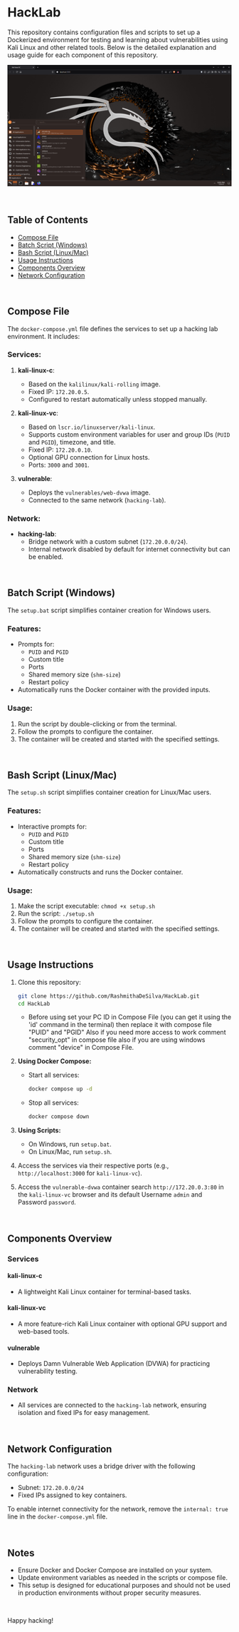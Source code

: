 # HackLab

This repository contains configuration files and scripts to set up a Dockerized environment for testing and learning about vulnerabilities using Kali Linux and other related tools. Below is the detailed explanation and usage guide for each component of this repository.

![alt text](README-imgs/kali-linux-vc.png)

<br>

## Table of Contents
- [Compose File](#compose-file)
- [Batch Script (Windows)](#batch-script-windows)
- [Bash Script (Linux/Mac)](#bash-script-linuxmac)
- [Usage Instructions](#usage-instructions)
- [Components Overview](#components-overview)
- [Network Configuration](#network-configuration)

<br>

## Compose File
The `docker-compose.yml` file defines the services to set up a hacking lab environment. It includes:

### Services:
1. **kali-linux-c**:
   - Based on the `kalilinux/kali-rolling` image.
   - Fixed IP: `172.20.0.5`.
   - Configured to restart automatically unless stopped manually.

2. **kali-linux-vc**:
   - Based on `lscr.io/linuxserver/kali-linux`.
   - Supports custom environment variables for user and group IDs (`PUID` and `PGID`), timezone, and title.
   - Fixed IP: `172.20.0.10`.
   - Optional GPU connection for Linux hosts.
   - Ports: `3000` and `3001`.

3. **vulnerable**:
   - Deploys the `vulnerables/web-dvwa` image.
   - Connected to the same network (`hacking-lab`).

### Network:
- **hacking-lab**:
  - Bridge network with a custom subnet (`172.20.0.0/24`).
  - Internal network disabled by default for internet connectivity but can be enabled.

<br>

## Batch Script (Windows)
The `setup.bat` script simplifies container creation for Windows users.

### Features:
- Prompts for:
  - `PUID` and `PGID`
  - Custom title
  - Ports
  - Shared memory size (`shm-size`)
  - Restart policy
- Automatically runs the Docker container with the provided inputs.

### Usage:
1. Run the script by double-clicking or from the terminal.
2. Follow the prompts to configure the container.
3. The container will be created and started with the specified settings.

<br>

## Bash Script (Linux/Mac)
The `setup.sh` script simplifies container creation for Linux/Mac users.

### Features:
- Interactive prompts for:
  - `PUID` and `PGID`
  - Custom title
  - Ports
  - Shared memory size (`shm-size`)
  - Restart policy
- Automatically constructs and runs the Docker container.

### Usage:
1. Make the script executable: `chmod +x setup.sh`
2. Run the script: `./setup.sh`
3. Follow the prompts to configure the container.
4. The container will be created and started with the specified settings.

<br>

## Usage Instructions
1. Clone this repository:
   ```bash
   git clone https://github.com/RashmithaDeSilva/HackLab.git
   cd HackLab
   ```

   * Before using set your PC ID in Compose File (you can get it using the 'id' command in the terminal) then replace it with compose file "PUID" and "PGID" Also if you need more access to work comment "security_opt" in compose file also if you are using windows comment "device" in Compose File. 

2. **Using Docker Compose:**
   - Start all services:
     ```bash
     docker compose up -d
     ```
   - Stop all services:
     ```bash
     docker compose down
     ```

3. **Using Scripts:**
   - On Windows, run `setup.bat`.
   - On Linux/Mac, run `setup.sh`.

4. Access the services via their respective ports (e.g., `http://localhost:3000` for `kali-linux-vc`).

5. Access the `vulnerable-dvwa` container search `http://172.20.0.3:80` in the `kali-linux-vc` browser and its default Username `admin` and Password `password`.

<br>

## Components Overview
### Services
#### kali-linux-c
- A lightweight Kali Linux container for terminal-based tasks.

#### kali-linux-vc
- A more feature-rich Kali Linux container with optional GPU support and web-based tools.

#### vulnerable
- Deploys Damn Vulnerable Web Application (DVWA) for practicing vulnerability testing.

### Network
- All services are connected to the `hacking-lab` network, ensuring isolation and fixed IPs for easy management.

<br>

## Network Configuration
The `hacking-lab` network uses a bridge driver with the following configuration:
- Subnet: `172.20.0.0/24`
- Fixed IPs assigned to key containers.

To enable internet connectivity for the network, remove the `internal: true` line in the `docker-compose.yml` file.

<br>

## Notes
- Ensure Docker and Docker Compose are installed on your system.
- Update environment variables as needed in the scripts or compose file.
- This setup is designed for educational purposes and should not be used in production environments without proper security measures.

<br>

Happy hacking!

